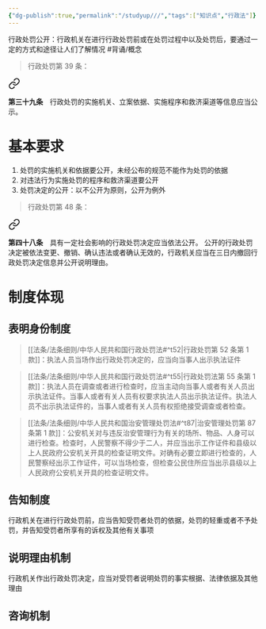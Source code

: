 ```yaml
---
{"dg-publish":true,"permalink":"/studyup///","tags":["知识点","行政法"]}
---
```


行政处罚公开：行政机关在进行行政处罚前或在处罚过程中以及处罚后，要通过一定的方式和途径让人们了解情况 #背诵/概念 
>行政处罚第 39 条：
<div class="transclusion internal-embed is-loaded"><a class="markdown-embed-link" href="////#t39" aria-label="Open link"><svg xmlns="http://www.w3.org/2000/svg" width="24" height="24" viewBox="0 0 24 24" fill="none" stroke="currentColor" stroke-width="2" stroke-linecap="round" stroke-linejoin="round" class="svg-icon lucide-link"><path d="M10 13a5 5 0 0 0 7.54.54l3-3a5 5 0 0 0-7.07-7.07l-1.72 1.71"></path><path d="M14 11a5 5 0 0 0-7.54-.54l-3 3a5 5 0 0 0 7.07 7.07l1.71-1.71"></path></svg></a><div class="markdown-embed">



**第三十九条**　行政处罚的实施机关、立案依据、实施程序和救济渠道等信息应当公示。 

</div></div>

# 基本要求
1. 处罚的实施机关和依据要公开，未经公布的规范不能作为处罚的依据
2. 对违法行为实施处罚的程序和救济渠道要公开
3. 处罚决定的公开：以不公开为原则，公开为例外
>行政处罚第 48 条：
<div class="transclusion internal-embed is-loaded"><a class="markdown-embed-link" href="////#t48" aria-label="Open link"><svg xmlns="http://www.w3.org/2000/svg" width="24" height="24" viewBox="0 0 24 24" fill="none" stroke="currentColor" stroke-width="2" stroke-linecap="round" stroke-linejoin="round" class="svg-icon lucide-link"><path d="M10 13a5 5 0 0 0 7.54.54l3-3a5 5 0 0 0-7.07-7.07l-1.72 1.71"></path><path d="M14 11a5 5 0 0 0-7.54-.54l-3 3a5 5 0 0 0 7.07 7.07l1.71-1.71"></path></svg></a><div class="markdown-embed">



**第四十八条**　具有一定社会影响的行政处罚决定应当依法公开。
公开的行政处罚决定被依法变更、撤销、确认违法或者确认无效的，行政机关应当在三日内撤回行政处罚决定信息并公开说明理由。 

</div></div>

# 制度体现
## 表明身份制度
> [[法条/法条细则/中华人民共和国行政处罚法#^t52\|行政处罚第 52 条第 1 款]]：执法人员当场作出行政处罚决定的，应当向当事人出示执法证件

> [[法条/法条细则/中华人民共和国行政处罚法#^t55\|行政处罚法第 55 条第 1 款]]：执法人员在调查或者进行检查时，应当主动向当事人或者有关人员出示执法证件。当事人或者有关人员有权要求执法人员出示执法证件。执法人员不出示执法证件的，当事人或者有关人员有权拒绝接受调查或者检查。

> [[法条/法条细则/中华人民共和国治安管理处罚法#^t87\|治安管理处罚第 87 条第 1 款]]：公安机关对与违反治安管理行为有关的场所、物品、人身可以进行检查。检查时，人民警察不得少于二人，并应当出示工作证件和县级以上人民政府公安机关开具的检查证明文件。对确有必要立即进行检查的，人民警察经出示工作证件，可以当场检查，但检查公民住所应当出示县级以上人民政府公安机关开具的检查证明文件。
## 告知制度
行政机关在进行行政处罚前，应当告知受罚者处罚的依据，处罚的轻重或者不予处罚，并告知受罚者所享有的诉权及其他有关事项
## 说明理由机制
行政机关作出行政处罚决定，应当对受罚者说明处罚的事实根据、法律依据及其他理由
## 咨询机制
